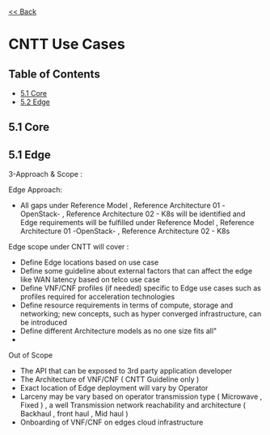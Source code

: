 [<< Back](https://cntt-n.github.io/CNTT/)
# CNTT Use Cases

## Table of Contents
 * [5.1 Core](#5.1)
 * [5.2 Edge](#5.2)
   
<a name="5.1"></a>
## 5.1 Core


<a name="5.1"></a>
## 5.1 Edge

3-Approach & Scope  : 

Edge Approach:
-	 All gaps under Reference Model , Reference Architecture 01 -OpenStack- , Reference Architecture 02 - K8s will be identified and Edge requirements will be fulfilled  under Reference Model , Reference Architecture 01 -OpenStack- , Reference Architecture 02 - K8s  

Edge scope under CNTT will cover :

-	Define Edge locations based on use case 
-	Define some guideline about external factors that can affect the edge like WAN latency based on telco use case 
-	Define VNF/CNF profiles (if needed) specific to Edge use cases such as profiles required for acceleration technologies 
-	Define resource requirements in terms of compute, storage and networking; new concepts, such as hyper converged infrastructure, can     be introduced
-	Define different Architecture models as no one size fits all"
-	

Out of Scope 

-	The API that can be exposed to 3rd party application developer 
-	The Architecture of VNF/CNF ( CNTT Guideline only )
-	Exact location of Edge deployment will vary by Operator 
-	Larceny may be vary based on operator transmission type ( Microwave , Fixed ) , a well Transmission network reachability and architecture ( Backhaul , front haul , Mid haul )
-	Onboarding of VNF/CNF on edges cloud infrastructure 

